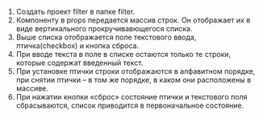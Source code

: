 1)	Создать проект filter в папке filter.
2)	Компоненту в props передается массив строк. Он отображает их в виде вертикального прокручивавющегося списка.
3)	Выше списка отображается поле текстового ввода, птичка(checkbox) и кнопка сброса.
4)	При вводе текста в поле в списке остаются только те строки, которые содержат введенный текст.
5)	При установке птички строки отображаются в алфавитном порядке, при снятии птички – в том же порядке, в каком они расположены в массиве.
6)	При нажатии кнопки «сброс» состояние птички и текстового поля сбрасываются, список приводится в первоначальное состояние.
